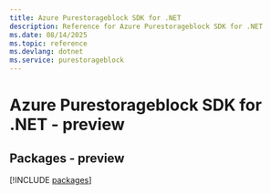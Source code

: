 ```yaml
---
title: Azure Purestorageblock SDK for .NET
description: Reference for Azure Purestorageblock SDK for .NET
ms.date: 08/14/2025
ms.topic: reference
ms.devlang: dotnet
ms.service: purestorageblock
---
```

# Azure Purestorageblock SDK for .NET - preview
## Packages - preview
[!INCLUDE [packages](purestorageblock-index.md)]
